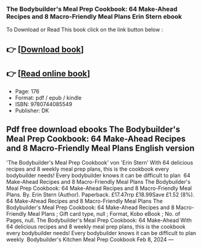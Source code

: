 ### The Bodybuilder's Meal Prep Cookbook: 64 Make-Ahead Recipes and 8 Macro-Friendly Meal Plans Erin Stern ebook

To Download or Read This book click on the link button below :

## 👉  [**[Download book](http://ebooksharez.info/download.php?group=book&from=github.com&id=703600&lnk=1064 "Download book")**]

## 👉  [**[Read online book](http://ebooksharez.info/download.php?group=book&from=github.com&id=703600&lnk=1064 "Read online book")**]


* Page: 176
* Format: pdf / epub / kindle
* ISBN: 9780744085549
* Publisher: DK



## Pdf free download ebooks The Bodybuilder's Meal Prep Cookbook: 64 Make-Ahead Recipes and 8 Macro-Friendly Meal Plans English version 



 &#039;The Bodybuilder&#039;s Meal Prep Cookbook&#039; von &#039;Erin Stern&#039; With 64 delicious recipes and 8 weekly meal prep plans, this is the cookbook every bodybuilder needs! Every bodybuilder knows it can be difficult to plan 
 64 Make-Ahead Recipes and 8 Macro-Friendly Meal Plans The Bodybuilder&#039;s Meal Prep Cookbook: 64 Make-Ahead Recipes and 8 Macro-Friendly Meal Plans. By. Erin Stern (Author). Paperback. £17.47rrp £18.99Save £1.52 (8%).
 64 Make-Ahead Recipes and 8 Macro-Friendly Meal Plans The Bodybuilder&#039;s Meal Prep Cookbook: 64 Make-Ahead Recipes and 8 Macro-Friendly Meal Plans ; Gift card type, null ; Format, Kobo eBook ; No. of Pages, null.
 The Bodybuilder&#039;s Meal Prep Cookbook: 64 Make-Ahead With 64 delicious recipes and 8 weekly meal prep plans, this is the cookbook every bodybuilder needs! Every bodybuilder knows it can be difficult to plan weekly 
 Bodybuilder&#039;s Kitchen Meal Prep Cookbook Feb 8, 2024 —





